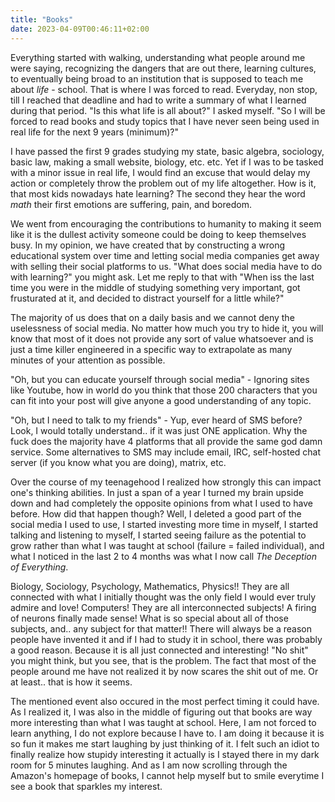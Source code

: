 ```yaml
---
title: "Books"
date: 2023-04-09T00:46:11+02:00
---
```


Everything started with walking, understanding what people around me were
saying, recognizing the dangers that are out there, learning cultures, to
eventually being broad to an institution that is supposed to teach me about
*life* - school. That is where I was forced to read. Everyday, non stop, till I
reached that deadline and had to write a summary of what I learned during that
period. "Is this what life is all about?" I asked myself. "So I will be forced
to read books and study topics that I have never seen being used in real life for
the next 9 years (minimum)?"

I have passed the first 9 grades studying my state, basic algebra, sociology,
basic law, making a small website, biology, etc. etc. Yet if I was to be tasked
with a minor issue in real life, I would find an excuse that would delay my action
or completely throw the problem out of my life altogether. How is it, that most
kids nowadays hate learning? The second they hear the word *math* their first
emotions are suffering, pain, and boredom. 

We went from encouraging the contributions to humanity to making it seem like
it is the dullest activity someone could be doing to keep themselves busy. In my
opinion, we have created that by constructing a wrong educational system over
time and letting social media companies get away with selling their social
platforms to us. "What does social media have to do with learning?" you might
ask. Let me reply to that with "When iss the last time you were in the middle of
studying something very important, got frusturated at it, and decided to
distract yourself for a little while?"

The majority of us does that on a daily basis and we cannot deny the
uselessness of social media. No matter how much you try to hide it, you will know
that most of it does not provide any sort of value whatsoever and is just a
time killer engineered in a specific way to extrapolate as many minutes of your
attention as possible. 

"Oh, but you can educate yourself through social media" - Ignoring sites like
Youtube, how in world do you think that those 200 characters that you can fit
into your post will give anyone a good understanding of any topic. 

"Oh, but I need to talk to my friends" - Yup, ever heard of SMS before? Look, I
would totally understand.. if it was just ONE application. Why the fuck does
the majority have 4 platforms that all provide the same god damn service. Some
alternatives to SMS may include email, IRC, self-hosted chat server (if you
know what you are doing), matrix, etc. 

Over the course of my teenagehood I realized how strongly this can impact one's
thinking abilities. In just a span of a year I turned my brain upside down and
had completely the opposite opinions from what I used to have before. How did
that happen though? Well, I deleted a good part of the social media I used to
use, I started investing more time in myself, I started talking and listening
to myself, I started seeing failure as the potential to grow rather than what I
was taught at school (failure = failed individual), and what I noticed in the
last 2 to 4 months was what I now call *The Deception of Everything*. 

Biology, Sociology, Psychology, Mathematics, Physics!! They are all connected
with what I initially thought was the only field I would ever truly admire and
love! Computers! They are all interconnected subjects! A firing of neurons
finally made sense! What is so special about all of those subjects, and.. any
subject for that matter!! There will always be a reason people have invented it
and if I had to study it in school, there was probably a good reason. Because
it is all just connected and interesting! "No shit" you might think, but you
see, that is the problem. The fact that most of the people around me have not
realized it by now scares the shit out of me. Or at least.. that is how it
seems.

The mentioned event also occured in the most perfect timing it could have. As I
realized it, I was also in the middle of figuring out that books are way more
interesting than what I was taught at school. Here, I am not forced to learn
anything, I do not explore because I have to. I am doing it because it is so fun
it makes me start laughing by just thinking of it. I felt such an idiot to
finally realize how stupidy interesting it actually is I stayed there in my
dark room for 5 minutes laughing. And as I am now scrolling through the Amazon's
homepage of books, I cannot help myself but to smile everytime I see a book that
sparkles my interest. 

